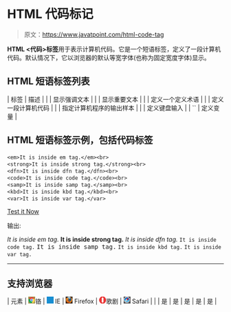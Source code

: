 # HTML 代码标记

> 原文：<https://www.javatpoint.com/html-code-tag>

**HTML <代码>标签**用于表示计算机代码。它是一个短语标签，定义了一段计算机代码。默认情况下，它以浏览器的默认等宽字体(也称为固定宽度字体)显示。

## HTML 短语标签列表

| 标签 | 描述 |
|  | 显示强调文本 |
|  | 显示重要文本 |
|  | 定义一个定义术语 |
|  | 定义一段计算机代码 |
| <samp></samp> | 指定计算机程序的输出样本 |
|  | 定义键盘输入 |
| `` | 定义变量 |

## HTML 短语标签示例，包括代码标签

```
<em>It is inside em tag.</em><br>
<strong>It is inside strong tag.</strong><br>
<dfn>It is inside dfn tag.</dfn><br>
<code>It is inside code tag.</code><br>
<samp>It is inside samp tag.</samp><br>
<kbd>It is inside kbd tag.</kbd><br>
<var>It is inside var tag.</var>

```

[Test it Now](https://www.javatpoint.com/oprweb/test.jsp?filename=htmlcodetag1)

输出:

*It is inside em tag.*
**It is inside strong tag.**
<dfn>It is inside dfn tag.</dfn>
`It is inside code tag.`
<samp>It is inside samp tag.</samp>
`It is inside kbd tag.`
`It is inside var tag.`

* * *

## 支持浏览器

| 元素 | ![chrome browser](img/4fbdc93dc2016c5049ed108e7318df19.png)铬 | ![ie browser](img/83dd23df1fe8373fd5bf054b2c1dd88b.png) IE | ![firefox browser](img/4f001fff393888a8a807ed29b28145d1.png) Firefox | ![opera browser](img/6cad4a592cc69a052056a0577b4aac65.png)歌剧 | ![safari browser](img/a0f6a9711a92203c5dc5c127fe9c9fca.png) Safari |
|  | 是 | 是 | 是 | 是 | 是 |